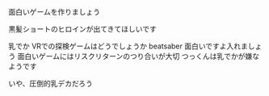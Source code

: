 面白いゲームを作りましょう



黒髪ショートのヒロインが出てきてほしいです



乳でか
VRでの探検ゲームはどうでしょうか
beatsaber 面白いですよ入れましょう
面白いゲームにはリスクリターンのつり合いが大切
つっくんは乳でかが嫌なようです

いや、圧倒的乳デカだろう

